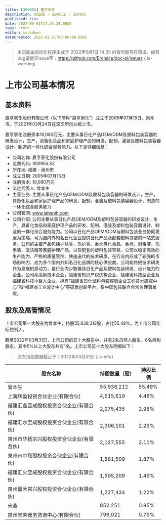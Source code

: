 ```yaml
---
title: [300955] 嘉亨家化
description: 创业板 - 日用化工 - 300955
published: true
date: 2022-05-01T14:35:38.000Z
tags: stock
editor: markdown
dateCreated: 2022-01-01T00:00:00.000Z
---
```


> 本页面由自动化程序生成于 2022年5月1日 14:35
> 内容可能存在错误，如有bug请提交issue至：https://github.com/Eroleice/doc-pi/issues
{.is-warning}

# 上市公司基本情况

## 基本资料

嘉亨家化股份有限公司（以下简称“嘉亨家化”）成立于2005年07月15日，泉州市。于2021年03月24日在深交所创业板上市。

嘉亨家化注册资本10,080万元，主要从事日化产品OEM/ODM及塑料包装容器的研发设计，生产，具备化妆品和家庭护理产品的研发，配制，灌装及塑料包装容器设计，制造的一体化综合服务能力。以下是详细信息：

- 公司名称: 嘉亨家化股份有限公司
- 股票代码: 300955.SZ
- 所在地: 福建 - 泉州市
- 成立日期: 2005年07月15日
- 注册资本: 10,080万元
- 法定代表人: 曾本生
- 主营业务: 主要从事日化产品OEM/ODM及塑料包装容器的研发设计，生产，具备化妆品和家庭护理产品的研发，配制，灌装及塑料包装容器设计，制造的一体化综合服务能力
- 公司官网: www.jahenjh.com
- 公司介绍: 公司主要从事日化产品OEM/ODM及塑料包装容器的研发设计、生产，具备化妆品和家庭护理产品的研发、配制、灌装及塑料包装容器设计、制造的一体化综合服务能力。公司以日化产品OEM/ODM与塑料包装业务协同发展为策略，可为国内外知名日化企业提供日化产品及配套塑料包装的一站式服务。公司的主要产品包括护肤类、洗护类、香水等化妆品，香皂、消毒液、洗手液、洗洁精等家庭护理产品，以及配套的塑料包装容器。公司以稳定高效的生产能力、严格的质量管控、快速迭代的技术研发，在行业内形成了较强的市场影响力，成为多个国内外知名日化品牌的核心供应商。公司始终把技术研发作为发展的原动力，是行业内少数兼具日化产品及塑料包装研发、设计能力的企业。公司系高新技术企业，福建省知识产权优势企业、福建省科技型企业及福建省科技小巨人企业，拥有“福建省日化塑料包装容器企业工程技术研究中心”和“福建省工业设计中心”等研发创新平台，系中国包装联合会常务理事单位。


## 股东及高管情况

上市公司第一大股东为曾本生，持股55,938,212股，占比55.49%，为上市公司实际控制人。

截至2022年03月31日，上市公司的前十大股东中，共有2名自然人股东，8名机构股东，其中5%以上大股东共有1名。上市公司前十大股东明细如下：

> 股东持股数据截止于：2022年03月31日
{.is-info}

| 股东名称 | 持股数量（股） | 持股比例 |
| --- | --- | --- |
| 曾本生 | 55,938,212 | 55.49% |
| 上海辉盈投资合伙企业(有限合伙) | 4,515,619 | 4.48% |
| 福建汇鑫至成股权投资合伙企业(有限合伙) | 2,975,435 | 2.95% |
| 福建汇水至成股权投资合伙企业(有限合伙) | 2,306,101 | 2.29% |
| 泉州市华扬宗兴股权投资合伙企业(有限合伙) | 2,127,555 | 2.11% |
| 泉州市中和股权投资合伙企业(有限合伙) | 1,881,509 | 1.87% |
| 福建汇火至成股权投资合伙企业(有限合伙) | 1,505,209 | 1.49% |
| 泉州嘉禾常兴股权投资合伙企业(有限合伙) | 1,227,434 | 1.22% |
| 宋燕 | 852,251 | 0.85% |
| 泉州宝荣商务咨询中心(有限合伙) | 796,021 | 0.79% |




